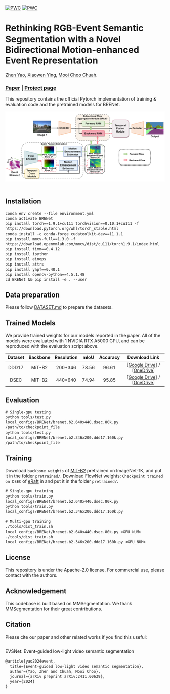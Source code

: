 [![PWC](https://img.shields.io/endpoint.svg?url=https://paperswithcode.com/badge/rethinking-rgb-event-semantic-segmentation/semantic-segmentation-on-dsec)](https://paperswithcode.com/sota/semantic-segmentation-on-dsec?p=rethinking-rgb-event-semantic-segmentation)
[![PWC](https://img.shields.io/endpoint.svg?url=https://paperswithcode.com/badge/rethinking-rgb-event-semantic-segmentation/semantic-segmentation-on-ddd17)](https://paperswithcode.com/sota/semantic-segmentation-on-ddd17?p=rethinking-rgb-event-semantic-segmentation)

# Rethinking RGB-Event Semantic Segmentation with a Novel Bidirectional Motion-enhanced Event Representation

[Zhen Yao](https://zyaocoder.github.io/), [Xiaowen Ying](https://www.xiaowenying.com/), [Mooi Choo Chuah](https://www.cse.lehigh.edu/~chuah/).<br>

### [Paper]() | [Project page](https://github.com/AnonymousCVCoder/BRENet)

This repository contains the official Pytorch implementation of training & evaluation code and the pretrained models for BRENet.

<div align="center">
  <img src="assets/model.png"/>
</div><br/>

## Installation

```
conda env create --file environment.yml
conda activate BRENet
pip install torch==1.9.1+cu111 torchvision==0.10.1+cu111 -f https://download.pytorch.org/whl/torch_stable.html
conda install -c conda-forge cudatoolkit-dev==11.1.1
pip install mmcv-full==1.3.0 -f https://download.openmmlab.com/mmcv/dist/cu111/torch1.9.1/index.html
pip install timm==0.4.12
pip install ipython
pip install einops
pip install attrs
pip install yapf==0.40.1
pip install opencv-python==4.5.1.48
cd BRENet && pip install -e . --user
```

## Data preparation
Please follow [DATASET.md](assets/readmes/DATASET.md) to prepare the datasets. <br>

## Trained Models
We provide trained weights for our models reported in the paper. All of the models were evaluated with 1 NVIDIA RTX A5000 GPU, and can be reproduced with the evaluation script above.

|Dataset|Backbone|Resolution|mIoU|Accuracy|Download Link|
|:-:|:-:|:-:|:-:|:-:|:-:|
|DDD17|MiT-B2|200*346|78.56|96.61|[[Google Drive](https://drive.google.com/file/d/1IWC01V6o6Excduw1CzQ_UQPSMTKOSFf6/view?usp=drive_link)] / [[OneDrive](https://1drv.ms/u/s!Ai-2eP0j16e5bGTezxL8hg6SZ0I?e=8iF2Xr)]|
|DSEC|MiT-B2|440*640|74.94|95.85|[[Google Drive](https://drive.google.com/file/d/1LYxaQmMmawh8552FxBeVJA5kgLbjcJtj/view?usp=drive_link)] / [[OneDrive](https://1drv.ms/u/s!Ai-2eP0j16e5bQVF_I9yf8LqrtM?e=tYhFm0)]|

## Evaluation
```
# Single-gpu testing
python tools/test.py local_configs/BRENet/brenet.b2.640x440.dsec.80k.py /path/to/checkpoint_file
python tools/test.py local_configs/BRENet/brenet.b2.346x200.ddd17.160k.py /path/to/checkpoint_file
```

## Training
Download `backbone weights` of [MiT-B2](https://connecthkuhk-my.sharepoint.com/:f:/g/personal/xieenze_connect_hku_hk/EvOn3l1WyM5JpnMQFSEO5b8B7vrHw9kDaJGII-3N9KNhrg?e=cpydzZ) pretrained on ImageNet-1K, and put it in the folder ```pretrained/```.
Download FlowNet weights: `Checkpoint trained on DSEC` of [eRaft](https://github.com/uzh-rpg/E-RAFT/tree/main) in and put it in the folder ```pretrained/```.

```
# Single-gpu training
python tools/train.py local_configs/BRENet/brenet.b2.640x440.dsec.80k.py
python tools/train.py local_configs/BRENet/brenet.b2.346x200.ddd17.160k.py

# Multi-gpu training
./tools/dist_train.sh local_configs/BRENet/brenet.b2.640x440.dsec.80k.py <GPU_NUM>
./tools/dist_train.sh local_configs/BRENet/brenet.b2.346x200.ddd17.160k.py <GPU_NUM>
```

## License
This repository is under the Apache-2.0 license. For commercial use, please contact with the authors.

## Acknowledgement
This codebase is built based on MMSegmentation. We thank MMSegmentation for their great contributions.

## Citation
Please cite our paper and other related works if you find this useful:
```
```

EVSNet: Event-guided low-light video semantic segmentation
```
@article{yao2024event,
  title={Event-guided low-light video semantic segmentation},
  author={Yao, Zhen and Chuah, Mooi Choo},
  journal={arXiv preprint arXiv:2411.00639},
  year={2024}
}
```
